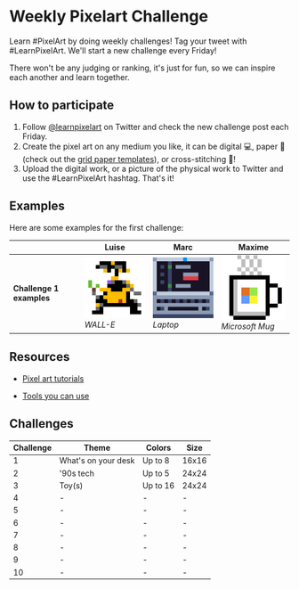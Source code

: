 # Weekly Pixelart Challenge

Learn #PixelArt by doing weekly challenges! Tag your tweet with #LearnPixelArt. We'll start a new challenge every Friday!

There won't be any judging or ranking, it's just for fun, so we can inspire each another and learn together.

## How to participate

1. Follow [@learnpixelart](https://twitter.com/learnpixelart) on Twitter and check the  new challenge post each Friday.
2. Create the pixel art on any medium you like, it can be digital 💻, paper 📄 (check out the [grid paper templates](grid-paper)), or cross-stitching 🧵!
3. Upload the digital work, or a picture of the physical work to Twitter and use the #LearnPixelArt hashtag. That's it!

## Examples

Here are some examples for the first challenge:

|  | Luise | Marc | Maxime |
| - | - | - | - |
| **Challenge 1 examples** | ![WALL-E by Luise](/week1/walle-pixelartchallenge.png) <br/>*WALL-E* | ![Laptop by Marc](/week1/laptop-marcduiker.png)<br/>*Laptop* | ![Microsoft Mug by Maxime](week1/MicrosoftMug.png)<br/>*Microsoft Mug* |

## Resources

* [Pixel art tutorials](https://lospec.com/articles/pixel-art-where-to-start/)

* [Tools you can use](https://lospec.com/pixel-art-software-list)

## Challenges

| Challenge | Theme | Colors | Size
| - | - | - | -
| 1 | What's on your desk | Up to 8 | 16x16
| 2 | '90s tech | Up to 5 | 24x24
| 3 | Toy(s) | Up to 16 | 24x24
| 4 | - | - | -
| 5 | - | - | -
| 6 | - | - | -
| 7 | - | - | -
| 8 | - | - | -
| 9 | - | - | -
| 10 | - | - | -
